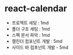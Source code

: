 # react-calendar

-   프로젝트 세팅 : 1md
-   폴더 구조 세팅 : 1md
-   스펙 문서 파악 : 1md
-   캘린더 컴포넌트 개발 : 5md
-   사이드 바 컴포넌트 개발 - 5md
